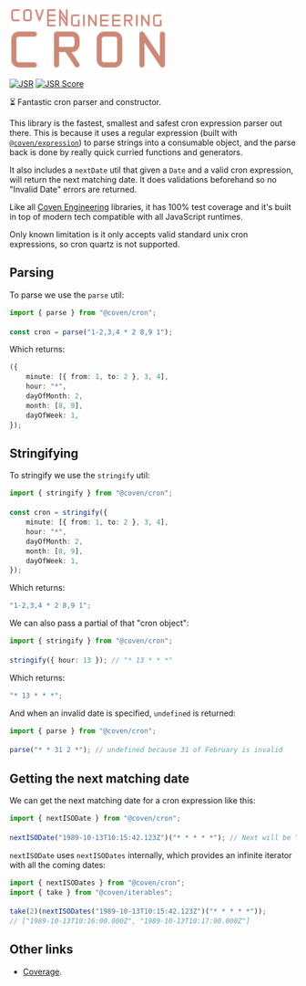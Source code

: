 <img alt="Coven Engineering Cron logo" src="https://raw.githubusercontent.com/covenengineering/libraries/main/@coven/cron/logo.svg" height="108" />

[![JSR](https://jsr.io/badges/@coven/cron)](https://coven.to/cron)
[![JSR Score](https://jsr.io/badges/@coven/cron/score)](https://coven.to/cron/score)

⏳ Fantastic cron parser and constructor.

This library is the fastest, smallest and safest cron expression parser out
there. This is because it uses a regular expression (built with
[`@coven/expression`](https://coven.to/expression)) to parse strings into a
consumable object, and the parse back is done by really quick curried functions
and generators.

It also includes a `nextDate` util that given a `Date` and a valid cron
expression, will return the next matching date. It does validations beforehand
so no "Invalid Date" errors are returned.

Like all [Coven Engineering](https://coven.engineering) libraries, it has 100%
test coverage and it's built in top of modern tech compatible with all
JavaScript runtimes.

Only known limitation is it only accepts valid standard unix cron expressions,
so cron quartz is not supported.

## Parsing

To parse we use the `parse` util:

```typescript
import { parse } from "@coven/cron";

const cron = parse("1-2,3,4 * 2 8,9 1");
```

Which returns:

```typescript
({
	minute: [{ from: 1, to: 2 }, 3, 4],
	hour: "*",
	dayOfMonth: 2,
	month: [8, 9],
	dayOfWeek: 1,
});
```

## Stringifying

To stringify we use the `stringify` util:

```typescript
import { stringify } from "@coven/cron";

const cron = stringify({
	minute: [{ from: 1, to: 2 }, 3, 4],
	hour: "*",
	dayOfMonth: 2,
	month: [8, 9],
	dayOfWeek: 1,
});
```

Which returns:

```typescript
"1-2,3,4 * 2 8,9 1";
```

We can also pass a partial of that "cron object":

```typescript
import { stringify } from "@coven/cron";

stringify({ hour: 13 }); // "* 13 * * *"
```

Which returns:

```typescript
"* 13 * * *";
```

And when an invalid date is specified, `undefined` is returned:

```typescript
import { parse } from "@coven/cron";

parse("* * 31 2 *"); // undefined because 31 of February is invalid
```

## Getting the next matching date

We can get the next matching date for a cron expression like this:

```typescript
import { nextISODate } from "@coven/cron";

nextISODate("1989-10-13T10:15:42.123Z")("* * * * *"); // Next will be "1989-10-13T10:16:00.000Z"
```

`nextISODate` uses `nextISODates` internally, which provides an infinite
iterator with all the coming dates:

```typescript
import { nextISODates } from "@coven/cron";
import { take } from "@coven/iterables";

take(2)(nextISODates("1989-10-13T10:15:42.123Z")("* * * * *"));
// ["1989-10-13T10:16:00.000Z", "1989-10-13T10:17:00.000Z"]
```

## Other links

- [Coverage](https://coveralls.io/github/covenengineering/libraries).
